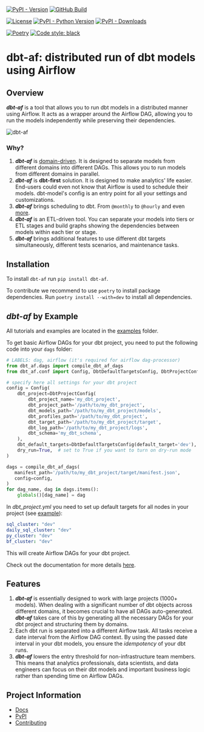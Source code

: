 [![PyPI - Version](https://img.shields.io/pypi/v/dbt-af)](https://pypi.org/project/dbt-af/)
[![GitHub Build](https://github.com/Toloka/dbt-af/workflows/Tests/badge.svg)](https://github.com/Toloka/dbt-af/actions)

[![License](https://img.shields.io/:license-Apache%202-blue.svg)](https://www.apache.org/licenses/LICENSE-2.0.txt)
[![PyPI - Python Version](https://img.shields.io/pypi/pyversions/dbt-af.svg)](https://pypi.org/project/dbt-af/)
[![PyPI - Downloads](https://img.shields.io/pepy/dt/dbt-af)](https://pypi.org/project/dbt-af/)

[![Poetry](https://img.shields.io/endpoint?url=https://python-poetry.org/badge/v0.json)](https://python-poetry.org/)
[![Code style: black](https://img.shields.io/badge/code%20style-black-000000.svg)](https://github.com/psf/black)

# dbt-af: distributed run of dbt models using Airflow

## Overview

**_dbt-af_** is a tool that allows you to run dbt models in a distributed manner using Airflow.
It acts as a wrapper around the Airflow DAG,
allowing you to run the models independently while preserving their dependencies.

![dbt-af](docs/static/airflow_dag_layout.png)

### Why?

1. **_dbt-af_** is [domain-driven](https://www.datamesh-architecture.com/#what-is-data-mesh).
   It is designed to separate models from different domains into different DAGs.
   This allows you to run models from different domains in parallel.
2. **_dbt-af_** is **dbt-first** solution.
   It is designed to make analytics' life easier.
   End-users could even not know that Airflow is used to schedule their models.
   dbt-model's config is an entry point for all your settings and customizations.
3. **_dbt-af_** brings scheduling to dbt. From `@monthly` to `@hourly` and even [more](examples/manual_scheduling.md).
4. **_dbt-af_** is an ETL-driven tool.
   You can separate your models into tiers or ETL stages
   and build graphs showing the dependencies between models within each tier or stage.
5. **_dbt-af_** brings additional features to use different dbt targets simultaneously, different tests scenarios, and
   maintenance tasks.

## Installation

To install `dbt-af` run `pip install dbt-af`.

To contribute we recommend to use `poetry` to install package dependencies. Run `poetry install --with=dev` to install
all dependencies.

## _dbt-af_ by Example

All tutorials and examples are located in the [examples](examples/README.md) folder.

To get basic Airflow DAGs for your dbt project, you need to put the following code into your `dags` folder:

```python
# LABELS: dag, airflow (it's required for airflow dag-processor)
from dbt_af.dags import compile_dbt_af_dags
from dbt_af.conf import Config, DbtDefaultTargetsConfig, DbtProjectConfig

# specify here all settings for your dbt project
config = Config(
    dbt_project=DbtProjectConfig(
        dbt_project_name='my_dbt_project',
        dbt_project_path='/path/to/my_dbt_project',
        dbt_models_path='/path/to/my_dbt_project/models',
        dbt_profiles_path='/path/to/my_dbt_project',
        dbt_target_path='/path/to/my_dbt_project/target',
        dbt_log_path='/path/to/my_dbt_project/logs',
        dbt_schema='my_dbt_schema',
    ),
    dbt_default_targets=DbtDefaultTargetsConfig(default_target='dev'),
    dry_run=True,  # set to True if you want to turn on dry-run mode
)

dags = compile_dbt_af_dags(
   manifest_path='/path/to/my_dbt_project/target/manifest.json', 
   config=config,
)
for dag_name, dag in dags.items():
    globals()[dag_name] = dag
```

In _dbt_project.yml_ you need to set up default targets for all nodes in your project
(see [example](examples/dags/dbt_project.yml)):

```yaml
sql_cluster: "dev"
daily_sql_cluster: "dev"
py_cluster: "dev"
bf_cluster: "dev"
```

This will create Airflow DAGs for your dbt project.

Check out the documentation for more details [here](docs/docs.md).

## Features

1. **_dbt-af_** is essentially designed to work with large projects (1000+ models).
   When dealing with a significant number of dbt objects across different domains,
   it becomes crucial to have all DAGs auto-generated.
   **_dbt-af_** takes care of this by generating all the necessary DAGs for your dbt project and structuring them by
   domains.
2. Each dbt run is separated into a different Airflow task. All tasks receive a date interval from the Airflow DAG
   context. By using the passed date interval in your dbt models, you ensure the *idempotency* of your dbt runs.
3. _**dbt-af**_ lowers the entry threshold for non-infrastructure team members.
   This means that analytics professionals, data scientists,
   and data engineers can focus on their dbt models and important business logic
   rather than spending time on Airflow DAGs.

## Project Information

- [Docs](docs/docs.md)
- [PyPI](https://pypi.org/project/dbt-af/)
- [Contributing](CONTRIBUTING.md)
